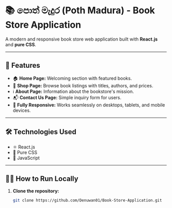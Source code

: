 # 📚 **පොත් මැදුර (Poth Madura) - Book Store Application**  

A modern and responsive book store web application built with **React.js** and **pure CSS**.  

---

## 🚀 **Features**  
- 🏠 **Home Page:** Welcoming section with featured books.  
- 📖 **Shop Page:** Browse book listings with titles, authors, and prices.  
- ℹ️ **About Page:** Information about the bookstore's mission.  
- 📬 **Contact Us Page:** Simple inquiry form for users.  
- 📱 **Fully Responsive:** Works seamlessly on desktops, tablets, and mobile devices.  

---

## 🛠 **Technologies Used**  
- ⚛️ React.js  
- 🎨 Pure CSS  
- 📜 JavaScript  

---

## 🧑‍💻 **How to Run Locally**  

1. **Clone the repository:**  
   ```bash
   git clone https://github.com/Denuwan01/Book-Store-Application.git
